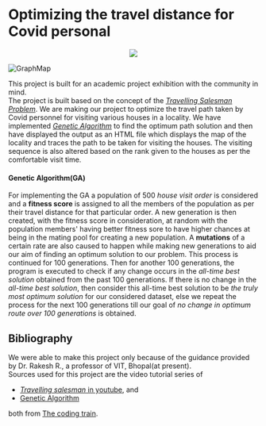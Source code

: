 # **Optimizing the travel distance for Covid personal**
<p align="center">
  <img src="https://badgen.net/github/contributors/AdrijeGuha/Travelling-Salesman-Problem">
<!--   <a href=""><img src="https://badgen.net/github/contributors/AdrijeGuha/Travelling-Salesman-Problem"></a>
  <a href=""><img src="https://badgen.net/github/contributors/AdrijeGuha/Travelling-Salesman-Problem"></a>
  <a href=""><img src="https://badgen.net/github/contributors/AdrijeGuha/Travelling-Salesman-Problem"></a> -->
</p>

<!-- ![contributers_count](https://badgen.net/github/contributors/AdrijeGuha/Travelling-Salesman-Problem) -->


![GraphMap](https://assets.website-files.com/6141c89a3874c3702674a1c0/6221f639c0ed2ff2ce5a215f_6220ee93025daf89d7876648_memgraph-use-cases-of-the-shorthest-path-algorithm-cover.png)

This project is built for an academic project exhibition with the community in mind.  
The project is built based on the concept of the [_Travelling Salesman Problem_](https://en.wikipedia.org/wiki/Travelling_salesman_problem). We are making our project to optimize the travel path taken by Covid personnel for visiting various houses in a locality. We have implemented [_Genetic Algorithm_](https://en.wikipedia.org/wiki/Genetic_algorithm) to find the optimum path solution and then have displayed the output as an HTML file which displays the map of the locality and traces the path to be taken for visiting the houses. The visiting sequence is also altered based on the rank given to the houses as per the comfortable visit time.  

#### Genetic Algorithm(GA)
For implementing the GA a population of 500 _house visit order_ is considered and a __fitness score__ is assigned to all the members of the population as per their travel distance for that particular order. A new generation is then created, with the fitness score in consideration, at random with the population members' having better fitness sore to have higher chances at being in the mating pool for creating a new population. A __mutations__ of a certain rate are also caused to happen while making new generations to aid our aim of finding an optimum solution to our problem. This process is continued for 100 generations. Then for another 100 generations, the program is executed to check if any change occurs in the _all-time best solution_ obtained from the past 100 generations. If there is no change in the _all-time best solution_, then consider this all-time best solution to be _the truly most optimum solution_ for our considered dataset, else we repeat the process for the next 100 generations till our goal of _no change in optimum route over 100 generations_ is obtained.  

## Bibliography
We were able to make this project only because of the guidance provided by Dr. Rakesh R., a professor of VIT, Bhopal(at present).  
Sources used for this project are the video tutorial series of 
- [_Travelling salesman_ in youtube](https://youtube.com/playlist?list=PLaBkvsv2Y7rJzlA2TYTMSHBvhTvaa6F_o), and 
- [Genetic Algorithm](https://thecodingtrain.com/more/archive/nature-of-code/9-genetic-algorithms/)  

both from [The coding train](https://thecodingtrain.com/).
